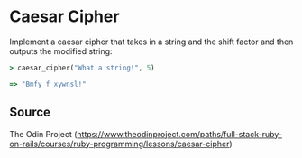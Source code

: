 # Caesar Cipher

Implement a caesar cipher that takes in a string and the shift factor and then outputs the modified string:

```ruby
> caesar_cipher("What a string!", 5)

=> "Bmfy f xywnsl!"
```

## Source

The Odin Project (https://www.theodinproject.com/paths/full-stack-ruby-on-rails/courses/ruby-programming/lessons/caesar-cipher)
